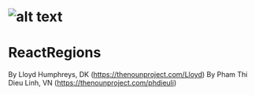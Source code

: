 




![alt text](http://i.imgur.com/KGNmcDC.png "ReactRegions")
===========

# ReactRegions


By Lloyd Humphreys, DK (https://thenounproject.com/Lloyd)
By Pham Thi Dieu Linh, VN (https://thenounproject.com/phdieuli)
